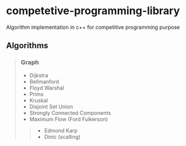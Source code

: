 # competetive-programming-library
Algorithm implementation in c++ for competitive programming purpose
## Algorithms
  > ### Graph
  > * Dijkstra
  > * Bellmanford 
  > * Floyd Warshal
  > * Prims
  > * Kruskal
  > * Disjoint Set Union
  > * Strongly Connected Components
  > * Maximum Flow (Ford Fulkerson)
  >> * Edmond Karp
  >> * Dinic (scalling)
       
 
